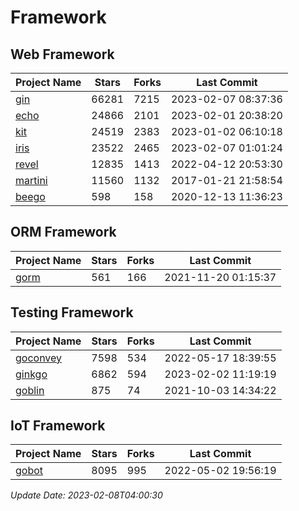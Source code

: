 # Framework

## Web Framework
| Project Name | Stars | Forks | Last Commit |
| ------------ | ----- | ----- | ----------- |
| [gin](https://github.com/gin-gonic/gin) | 66281 | 7215 | 2023-02-07 08:37:36 |
| [echo](https://github.com/labstack/echo) | 24866 | 2101 | 2023-02-01 20:38:20 |
| [kit](https://github.com/go-kit/kit) | 24519 | 2383 | 2023-01-02 06:10:18 |
| [iris](https://github.com/kataras/iris) | 23522 | 2465 | 2023-02-07 01:01:24 |
| [revel](https://github.com/revel/revel) | 12835 | 1413 | 2022-04-12 20:53:30 |
| [martini](https://github.com/go-martini/martini) | 11560 | 1132 | 2017-01-21 21:58:54 |
| [beego](https://github.com/astaxie/beego) | 598 | 158 | 2020-12-13 11:36:23 |

## ORM Framework
| Project Name | Stars | Forks | Last Commit |
| ------------ | ----- | ----- | ----------- |
| [gorm](https://github.com/jinzhu/gorm) | 561 | 166 | 2021-11-20 01:15:37 |

## Testing Framework
| Project Name | Stars | Forks | Last Commit |
| ------------ | ----- | ----- | ----------- |
| [goconvey](https://github.com/smartystreets/goconvey) | 7598 | 534 | 2022-05-17 18:39:55 |
| [ginkgo](https://github.com/onsi/ginkgo) | 6862 | 594 | 2023-02-02 11:19:19 |
| [goblin](https://github.com/franela/goblin) | 875 | 74 | 2021-10-03 14:34:22 |

## IoT Framework
| Project Name | Stars | Forks | Last Commit |
| ------------ | ----- | ----- | ----------- |
| [gobot](https://github.com/hybridgroup/gobot) | 8095 | 995 | 2022-05-02 19:56:19 |

*Update Date: 2023-02-08T04:00:30*